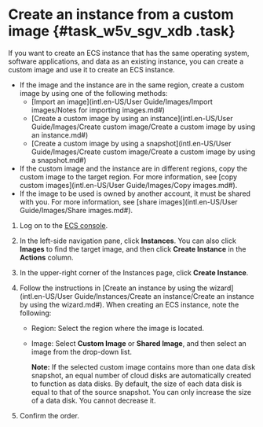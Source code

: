 # Create an instance from a custom image {#task_w5v_sgv_xdb .task}

If you want to create an ECS instance that has the same operating system, software applications, and data as an existing instance, you can create a custom image and use it to create an ECS instance.

-   If the image and the instance are in the same region, create a custom image by using one of the following methods:
    -   [Import an image](intl.en-US/User Guide/Images/Import images/Notes for importing images.md#)
    -   [Create a custom image by using an instance](intl.en-US/User Guide/Images/Create custom image/Create a custom image by using an instance.md#)
    -   [Create a custom image by using a snapshot](intl.en-US/User Guide/Images/Create custom image/Create a custom image by using a snapshot.md#)
-   If the custom image and the instance are in different regions, copy the custom image to the target region. For more information, see [copy custom images](intl.en-US/User Guide/Images/Copy images.md#).
-   If the image to be used is owned by another account, it must be shared with you. For more information, see [share images](intl.en-US/User Guide/Images/Share images.md#).

1.   Log on to the [ECS console](https://ecs.console.aliyun.com/#/home). 
2.   In the left-side navigation pane, click **Instances**. You can also click **Images** to find the target image, and then click **Create Instance** in the **Actions** column.
3.   In the upper-right corner of the Instances page, click **Create Instance**. 
4.  Follow the instructions in [Create an instance by using the wizard](intl.en-US/User Guide/Instances/Create an instance/Create an instance by using the wizard.md#). When creating an ECS instance, note the following: 
    -   Region: Select the region where the image is located.
    -   Image: Select **Custom Image** or **Shared Image**, and then select an image from the drop-down list.

        **Note:** If the selected custom image contains more than one data disk snapshot, an equal number of cloud disks are automatically created to function as data disks. By default, the size of each data disk is equal to that of the source snapshot. You can only increase the size of a data disk. You cannot decrease it.

5.  Confirm the order. 


